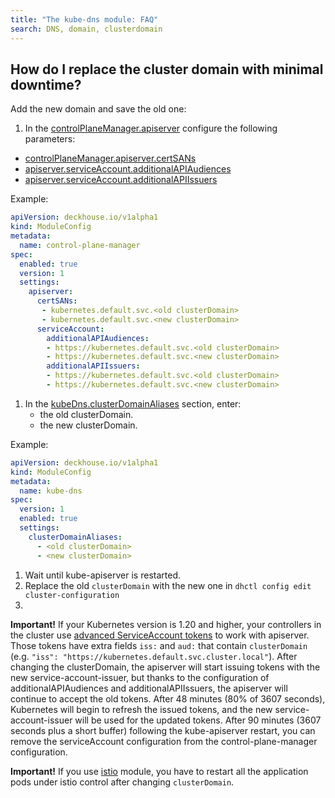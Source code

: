 ```yaml
---
title: "The kube-dns module: FAQ"
search: DNS, domain, clusterdomain
---
```


## How do I replace the cluster domain with minimal downtime?

Add the new domain and save the old one:

1. In the [controlPlaneManager.apiserver](../040-control-plane-manager/configuration.html) configure the following parameters:

- [controlPlaneManager.apiserver.certSANs](../040-control-plane-manager/configuration.html#parameters-apiserver-certsans)
- [apiserver.serviceAccount.additionalAPIAudiences](../040-control-plane-manager/configuration.html#parameters-apiserver-serviceaccount-additionalapiaudiences)
- [apiserver.serviceAccount.additionalAPIIssuers](../040-control-plane-manager/configuration.html#parameters-apiserver-serviceaccount-additionalapiissuers)

Example:

```yaml
apiVersion: deckhouse.io/v1alpha1
kind: ModuleConfig
metadata:
  name: control-plane-manager
spec:
  enabled: true
  version: 1
  settings:
    apiserver:
      certSANs:
       - kubernetes.default.svc.<old clusterDomain>
       - kubernetes.default.svc.<new clusterDomain>
      serviceAccount:
        additionalAPIAudiences:
        - https://kubernetes.default.svc.<old clusterDomain>
        - https://kubernetes.default.svc.<new clusterDomain>
        additionalAPIIssuers:
        - https://kubernetes.default.svc.<old clusterDomain>
        - https://kubernetes.default.svc.<new clusterDomain>
```

1. In the [kubeDns.clusterDomainAliases](configuration.html#parameters) section, enter:
    - the old clusterDomain.
    - the new clusterDomain.

Example:

```yaml
apiVersion: deckhouse.io/v1alpha1
kind: ModuleConfig
metadata:
  name: kube-dns
spec:
  version: 1
  enabled: true
  settings:
    clusterDomainAliases:
      - <old clusterDomain>
      - <new clusterDomain>
```

1. Wait until kube-apiserver is restarted.
1. Replace the old `clusterDomain` with the new one in `dhctl config edit cluster-configuration`
1.

**Important!** If your Kubernetes version is 1.20 and higher, your controllers in the cluster use [advanced ServiceAccount tokens](https://kubernetes.io/docs/tasks/configure-pod-container/configure-service-account/#service-account-token-volume-projection) to work with apiserver. Those tokens have extra fields `iss:` and `aud:` that contain `clusterDomain` (e.g. `"iss": "https://kubernetes.default.svc.cluster.local"`). After changing the clusterDomain, the apiserver will start issuing tokens with the new service-account-issuer, but thanks to the configuration of additionalAPIAudiences and additionalAPIIssuers, the apiserver will continue to accept the old tokens.
After 48 minutes (80% of 3607 seconds), Kubernetes will begin to refresh the issued tokens, and the new service-account-issuer will be used for the updated tokens. After 90 minutes (3607 seconds plus a short buffer) following the kube-apiserver restart, you can remove the serviceAccount configuration from the control-plane-manager configuration.

**Important!** If you use [istio](../../modules/110-istio/) module, you have to restart all the application pods under istio control after changing `clusterDomain`.
